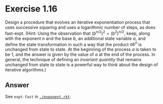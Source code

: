 # Exercise 1.16

Design a procedure that evolves an iterative exponentiation process that uses
successive squaring and uses a logarithmic number of steps, as does fast-expt.
(Hint: Using the observation that $(b^{n/2})^2 = (b^2)^{n/2}$, keep, along with
the exponent $n$ and the base $b$, an additional state variable $a$, and define
the state transformation in such a way that the product $ab^n$ is unchanged from
state to state. At the beginning of the process $a$ is taken to be 1, and the
answer is given by the value of $a$ at the end of the process. In general, the
technique of defining an _invariant quantity_ that remains unchanged from state
to state is a powerful way to think about the design of iterative algorithms.)

## Answer

See `expt-fast` in [`./exponent.rkt`](./exponent.rkt).
